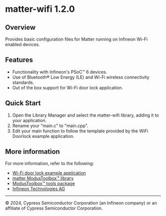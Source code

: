 # matter-wifi 1.2.0

## Overview

Provides basic configuration files for Matter running on Infineon Wi-Fi enabled devices.

## Features

* Functionality with Infineon's PSoC&trade; 6 devices.
* Use of Bluetooth&reg; Low Energy (LE) and Wi-Fi wireless connectivity standards.
* Out of the box support for Wi-Fi door lock application.

## Quick Start

1. Open the Library Manager and select the matter-wifi library, adding it to your application.
2. Rename your "main.c" to "main.cpp".
3. Edit your main function to follow the template provided by the WiFi Doorlock example application.

## More information

For more information, refer to the following:

* [Wi-Fi door lock example application](https://github.com/Infineon/mtb-example-psoc6-matter-door-lock)
* [matter ModusToolbox&trade; library](https://github.com/Infineon/matter)
* [ModusToolbox&trade; tools package](https://www.infineon.com/cms/en/design-support/tools/sdk/modustoolbox-software)
* [Infineon Technologies AG](https://www.infineon.com)

---
© 2024, Cypress Semiconductor Corporation (an Infineon company) or an affiliate of Cypress Semiconductor Corporation.

